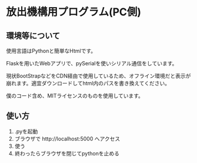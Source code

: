 # 放出機構用プログラム(PC側)

## 環境等について
使用言語はPythonと簡単なHtmlです。

Flaskを用いたWebアプリで、pySerialを使いシリアル通信をしています。

現状BootStrapなどをCDN経由で使用しているため、オフライン環境だと表示が崩れます。適宜ダウンロードしてhtml内のパスを書き換えてください。

僕のコード含め、MITライセンスのものを使用しています。

## 使い方
1. .pyを起動
2. ブラウザで http://localhost:5000 へアクセス
3. 使う
4. 終わったらブラウザを閉じてpythonを止める
